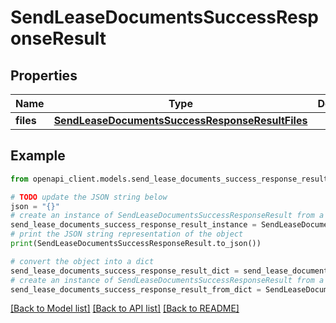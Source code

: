 # SendLeaseDocumentsSuccessResponseResult


## Properties

Name | Type | Description | Notes
------------ | ------------- | ------------- | -------------
**files** | [**SendLeaseDocumentsSuccessResponseResultFiles**](SendLeaseDocumentsSuccessResponseResultFiles.md) |  | 

## Example

```python
from openapi_client.models.send_lease_documents_success_response_result import SendLeaseDocumentsSuccessResponseResult

# TODO update the JSON string below
json = "{}"
# create an instance of SendLeaseDocumentsSuccessResponseResult from a JSON string
send_lease_documents_success_response_result_instance = SendLeaseDocumentsSuccessResponseResult.from_json(json)
# print the JSON string representation of the object
print(SendLeaseDocumentsSuccessResponseResult.to_json())

# convert the object into a dict
send_lease_documents_success_response_result_dict = send_lease_documents_success_response_result_instance.to_dict()
# create an instance of SendLeaseDocumentsSuccessResponseResult from a dict
send_lease_documents_success_response_result_from_dict = SendLeaseDocumentsSuccessResponseResult.from_dict(send_lease_documents_success_response_result_dict)
```
[[Back to Model list]](../README.md#documentation-for-models) [[Back to API list]](../README.md#documentation-for-api-endpoints) [[Back to README]](../README.md)


